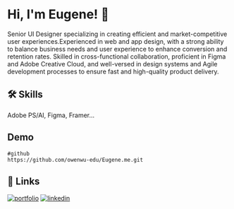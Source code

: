 
# Hi, I'm Eugene! 👋

Senior UI Designer specializing in creating efficient and market-competitive user experiences.Experienced in web and app design, with a strong ability to balance business needs and user experience to enhance conversion and retention rates. Skilled in cross-functional collaboration, proficient in Figma and Adobe Creative Cloud, and well-versed in design systems and Agile development processes to ensure fast and high-quality product delivery.
## 🛠 Skills
Adobe PS/AI, Figma, Framer...


## Demo

    #github
    https://github.com/owenwu-edu/Eugene.me.git

## 🔗 Links
[![portfolio](https://img.shields.io/badge/my_portfolio-000?style=for-the-badge&logo=ko-fi&logoColor=white)](https://eugenewyc.framer.website/)
[![linkedin](https://img.shields.io/badge/linkedin-0A66C2?style=for-the-badge&logo=linkedin&logoColor=white)](https://www.linkedin.com/in/owenwuwork/)

